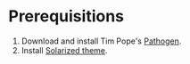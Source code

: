 # Prerequisitions
1. Download and install Tim Pope's [Pathogen](https://github.com/tpope/vim-pathogen).
2. Install [Solarized theme](https://github.com/altercation/vim-colors-solarized).
